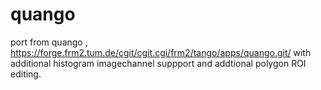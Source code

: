 # quango
port from quango , https://forge.frm2.tum.de/cgit/cgit.cgi/frm2/tango/apps/quango.git/
with additional histogram imagechannel suppport and addtional polygon ROI editing.


